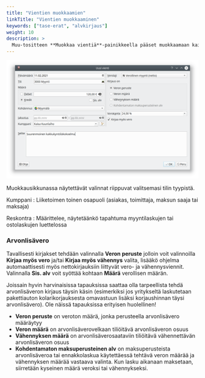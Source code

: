 ```yaml
---
title: "Vientien muokkaamien"
linkTitle: "Vientien muokkaaminen"
keywords: ["tase-erat", "alvkirjaus"]
weight: 10
description: >
  Muu-tositteen **Muokkaa vientiä**-painikkeella pääset muokkaamaan kaikkia vientiin liittyviä tietoja
---
```


![](/img/fi/kirjaus/muu/muokkaavientia.png)

Muokkausikkunassa näytettävät valinnat riippuvat valitsemasi tilin tyypistä.

Kumppani
: Liiketoimen toinen osapuoli (asiakas, toimittaja, maksun saaja tai maksaja)

Reskontra
: Määrittelee, näytetäänkö tapahtuma myyntilaskujen tai ostolaskujen luettelossa

### Arvonlisävero

Tavallisesti kirjakset tehdään valinnalla **Veron peruste** jolloin voit valinnoilla **Kirjaa myös vero** ja/tai **Kirjaa myös vähennys** valita, lisääkö ohjelma automaattisesti myös nettokirjauksiin liittyvät vero- ja vähennysviennit. Valinnalla **Sis. alv** voit syöttää kohtaan **Määrä** verollisen määrän.

Joissain hyvin harvinaisissa tapauksissa saattaa olla tarpeellista tehdä arvonlisäveron kirjaus täysin käsin (esimerkiksi jos yritykseltä laskutetaan pakettiauton kolarikorjauksesta omavastuun lisäksi korjaushinnan täysi arvonlisävero). Ole näissä tapauksissa erityisen huolellinen!

- **Veron peruste** on veroton määrä, jonka perusteella arvonlisävero määräytyy
- **Veron määrä** on arvonlisäverovelkaan tiliöitävä arvonlisäveron osuus
- **Vähennyksen määrä** on arvonlisäverosaataviin tiliöitävä vähennettävän arvonlisäveron osuus
- **Kohdentamaton maksuperusteinen alv** on maksuperusteista arvonlisäveroa tai ennakkolaskua käytettäessä tehtävä veron määrää ja vähennyksen määrää vastaava valinta. Kun lasku aikanaan maksetaan, siirretään kyseinen määrä veroksi tai vähennykseksi.
